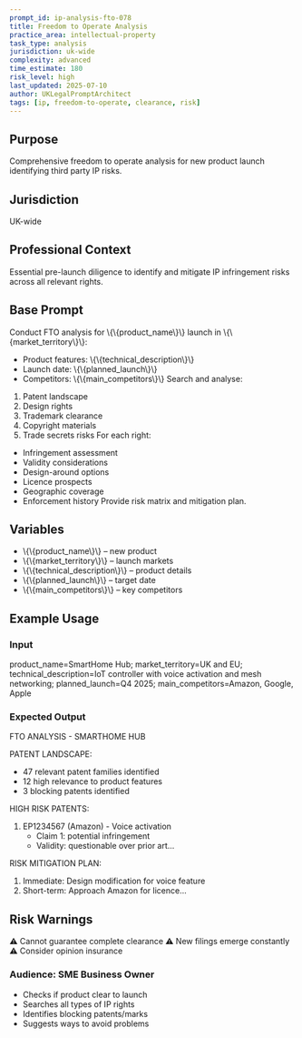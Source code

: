 ```yaml
---
prompt_id: ip-analysis-fto-078
title: Freedom to Operate Analysis
practice_area: intellectual-property
task_type: analysis
jurisdiction: uk-wide
complexity: advanced
time_estimate: 180
risk_level: high
last_updated: 2025-07-10
author: UKLegalPromptArchitect
tags: [ip, freedom-to-operate, clearance, risk]
---
```


## Purpose
Comprehensive freedom to operate analysis for new product launch identifying third party IP risks.

## Jurisdiction
UK-wide

## Professional Context
Essential pre-launch diligence to identify and mitigate IP infringement risks across all relevant rights.

## Base Prompt
Conduct FTO analysis for \\{\\{product_name\\}\\} launch in \\{\\{market_territory\\}\\}:
- Product features: \\{\\{technical_description\\}\\}
- Launch date: \\{\\{planned_launch\\}\\}
- Competitors: \\{\\{main_competitors\\}\\}
Search and analyse:
1. Patent landscape
2. Design rights
3. Trademark clearance
4. Copyright materials
5. Trade secrets risks
For each right:
- Infringement assessment
- Validity considerations
- Design-around options
- Licence prospects
- Geographic coverage
- Enforcement history
Provide risk matrix and mitigation plan.

## Variables
- \\{\\{product_name\\}\\} – new product
- \\{\\{market_territory\\}\\} – launch markets
- \\{\\{technical_description\\}\\} – product details
- \\{\\{planned_launch\\}\\} – target date
- \\{\\{main_competitors\\}\\} – key competitors

## Example Usage
### Input
product_name=SmartHome Hub; market_territory=UK and EU; technical_description=IoT controller with voice activation and mesh networking; planned_launch=Q4 2025; main_competitors=Amazon, Google, Apple

### Expected Output
FTO ANALYSIS - SMARTHOME HUB

PATENT LANDSCAPE:
- 47 relevant patent families identified
- 12 high relevance to product features
- 3 blocking patents identified

HIGH RISK PATENTS:
1. EP1234567 (Amazon) - Voice activation
   - Claim 1: potential infringement
   - Validity: questionable over prior art...

RISK MITIGATION PLAN:
1. Immediate: Design modification for voice feature
2. Short-term: Approach Amazon for licence...

## Risk Warnings
⚠️ Cannot guarantee complete clearance
⚠️ New filings emerge constantly
⚠️ Consider opinion insurance

### Audience: SME Business Owner
- Checks if product clear to launch
- Searches all types of IP rights
- Identifies blocking patents/marks
- Suggests ways to avoid problems
